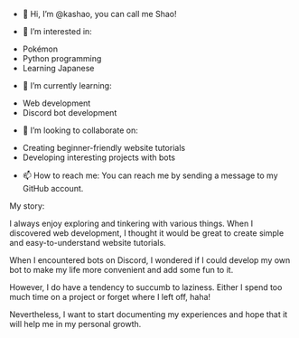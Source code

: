 - 👋 Hi, I’m @kashao, you can call me Shao!

- 👀 I’m interested in:
* Pokémon
* Python programming
* Learning Japanese

- 🌱 I’m currently learning:
* Web development
* Discord bot development

- 💞️ I’m looking to collaborate on:
* Creating beginner-friendly website tutorials
* Developing interesting projects with bots

- 📫 How to reach me:
You can reach me by sending a message to my GitHub account.

My story:

I always enjoy exploring and tinkering with various things. When I discovered web development, I thought it would be great to create simple and easy-to-understand website tutorials.

When I encountered bots on Discord, I wondered if I could develop my own bot to make my life more convenient and add some fun to it.

However, I do have a tendency to succumb to laziness. Either I spend too much time on a project or forget where I left off, haha!

Nevertheless, I want to start documenting my experiences and hope that it will help me in my personal growth.

<!---
kashao/kashao is a ✨ special ✨ repository because its `README.md` (this file) appears on your GitHub profile.
You can click the Preview link to take a look at your changes.
--->
